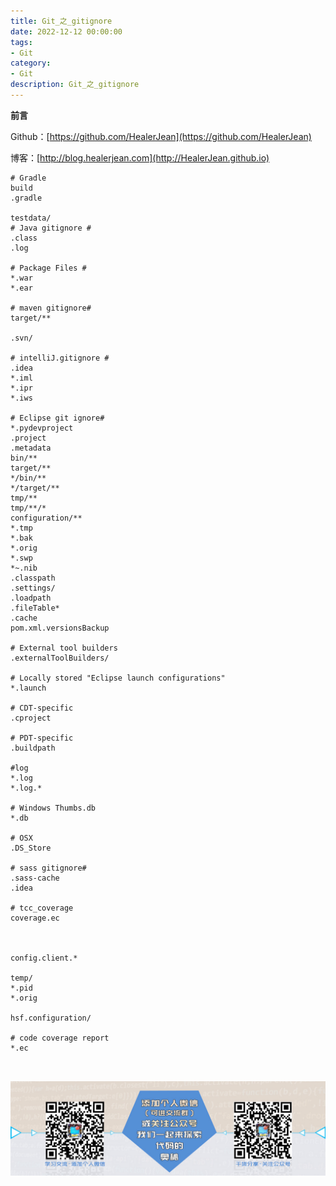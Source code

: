 ```yaml
---
title: Git_之_gitignore
date: 2022-12-12 00:00:00
tags: 
- Git
category: 
- Git
description: Git_之_gitignore
---
```


**前言**     

 Github：[https://github.com/HealerJean](https://github.com/HealerJean)         

 博客：[http://blog.healerjean.com](http://HealerJean.github.io)          





```
# Gradle
build
.gradle

testdata/
# Java gitignore #
.class
.log

# Package Files #
*.war
*.ear

# maven gitignore#
target/**

.svn/

# intelliJ.gitignore #
.idea
*.iml
*.ipr
*.iws

# Eclipse git ignore#
*.pydevproject
.project
.metadata
bin/**
target/**
*/bin/**
*/target/**
tmp/**
tmp/**/*
configuration/**
*.tmp
*.bak
*.orig
*.swp
*~.nib
.classpath
.settings/
.loadpath
.fileTable*
.cache
pom.xml.versionsBackup

# External tool builders
.externalToolBuilders/

# Locally stored "Eclipse launch configurations"
*.launch

# CDT-specific
.cproject

# PDT-specific
.buildpath

#log
*.log
*.log.*

# Windows Thumbs.db
*.db

# OSX
.DS_Store

# sass gitignore#
.sass-cache
.idea

# tcc_coverage
coverage.ec



config.client.*

temp/
*.pid
*.orig

hsf.configuration/

# code coverage report
*.ec



```





![ContactAuthor](https://raw.githubusercontent.com/HealerJean/HealerJean.github.io/master/assets/img/artical_bottom.jpg)



<!-- Gitalk 评论 start  -->

<link rel="stylesheet" href="https://unpkg.com/gitalk/dist/gitalk.css">

<script src="https://unpkg.com/gitalk@latest/dist/gitalk.min.js"></script> 
<div id="gitalk-container"></div>    
 <script type="text/javascript">
    var gitalk = new Gitalk({
		clientID: `1d164cd85549874d0e3a`,
		clientSecret: `527c3d223d1e6608953e835b547061037d140355`,
		repo: `HealerJean.github.io`,
		owner: 'HealerJean',
		admin: ['HealerJean'],
		id: '26SNdPq17LFEojns',
    });
    gitalk.render('gitalk-container');
</script> 




<!-- Gitalk end -->




